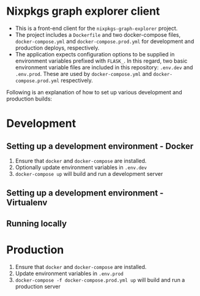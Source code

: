# Nixpkgs graph explorer client

* This is a front-end client for the `nixpkgs-graph-explorer` project.
* The project includes a `Dockerfile` and two docker-compose files,
  `docker-compose.yml` and `docker-compose.prod.yml` for development and
  production deploys, respectively.
* The application expects configuration options to be supplied in environment
  variables prefixed with `FLASK_`. In this regard, two basic environment
  variable files are included in this repository: `.env.dev` and `.env.prod`.
  These are used by `docker-compose.yml` and `docker-compose.prod.yml`
  respectively.

Following is an explanation of how to set up various development and production
builds:

# Development

## Setting up a development environment - Docker

1. Ensure that `docker` and `docker-compose` are installed.
2. Optionally update environment variables in `.env.dev`
3. `docker-compose up` will build and run a development server


## Setting up a development environment - Virtualenv

## Running locally 

# Production

1. Ensure that `docker` and `docker-compose` are installed.
2. Update environment variables in `.env.prod`
3. `docker-compose -f docker-compose.prod.yml up` will build and run a production server
